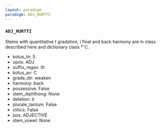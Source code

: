 ```yaml
---
layout: paradigm
paradigm: ADJ_HURTTI
---
```

### ` ADJ_HURTTI `

Stems with quantitative t gradation, i final and back harmony are in class described here and dictionary class ⁵⁻C.
* kotus_tn: 5
* upos: ADJ
* suffix_regex: tti
* kotus_av: C
* grade_dir: weaken
* harmony: back
* possessive: False
* stem_diphthong: None
* deletion: ti
* plurale_tantum: False
* clitics: False
* pos: ADJECTIVE
* stem_vowel: None
